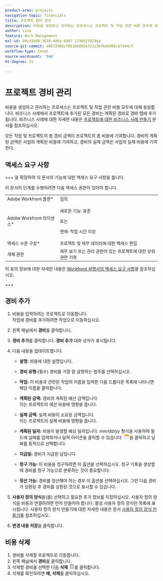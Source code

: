 ```yaml
---
product-area: projects
navigation-topic: financials
title: 프로젝트 경비 관리
description: 비용을 생성하고 관리하는 프로세스는 프로젝트 및 작업 관련 비용 모두에 대해 동일합니다. 비즈니스 사례에서 프로젝트에 추가된 모든 경비는 계획된 경비로 경비 탭에 추가됩니다. 비즈니스 사례에 대한 자세한 내용은 프로젝트에 대한 비즈니스 사례 만들기 문서를 참조하십시오.
author: Lisa
feature: Work Management
exl-id: 80c41b08-3618-4d6e-8d07-1736b2f824ea
source-git-commit: 485f2985c70b1bb095e31323b7b4698bcb7a04cf
workflow-type: tm+mt
source-wordcount: '544'
ht-degree: 1%

---
```


# 프로젝트 경비 관리

비용을 생성하고 관리하는 프로세스는 프로젝트 및 작업 관련 비용 모두에 대해 동일합니다. 비즈니스 사례에서 프로젝트에 추가된 모든 경비는 계획된 경비로 경비 탭에 추가됩니다. 비즈니스 사례에 대한 자세한 내용은 [프로젝트에 대한 비즈니스 사례 만들기](../../../manage-work/projects/define-a-business-case/create-business-case.md) 문서를 참조하십시오.

모든 작업 및 프로젝트의 총 경비 금액이 프로젝트의 총 비용에 기여합니다. 경비의 계획된 금액은 사업의 계획된 비용에 기여하고, 경비의 실제 금액은 사업의 실제 비용에 기여한다.

## 액세스 요구 사항

+++ 을 확장하여 이 문서의 기능에 대한 액세스 요구 사항을 봅니다.

이 문서의 단계를 수행하려면 다음 액세스 권한이 있어야 합니다.

<table style="table-layout:auto"> 
 <col> 
 <col> 
 <tbody> 
  <tr> 
   <td role="rowheader">Adobe Workfront 플랜*</td> 
   <td>임의</td> 
  </tr> 
  <tr> 
   <td role="rowheader">Adobe Workfront 라이센스*</td> 
   <td>
   <p>새로운 기능: 표준</p>
   <p>또는</p>
   <p>현재: 작업 시간 이상</p></td> 
  </tr> 
  <tr> 
   <td role="rowheader">액세스 수준 구성*</td> 
   <td>프로젝트 및 재무 데이터에 대한 액세스 편집</td> 
  </tr> 
  <tr> 
   <td role="rowheader">개체 권한</td> 
   <td>재무 보기 또는 관리 권한이 있는 프로젝트에 대한 상위 권한 기여</td> 
  </tr> 
 </tbody> 
</table>

이 표의 정보에 대한 자세한 내용은 [Workfront 설명서의 액세스 요구 사항](/help/quicksilver/administration-and-setup/add-users/access-levels-and-object-permissions/access-level-requirements-in-documentation.md)을 참조하십시오.

+++

## 경비 추가

1. 비용을 입력하려는 프로젝트로 이동합니다.\
   작업에 경비를 추가하려면 작업으로 이동하십시오.
1. 왼쪽 패널에서 **경비**&#x200B;를 클릭합니다.
1. **경비 추가**&#x200B;를 클릭합니다.
**경비 추가** 대화 상자가 표시됩니다.
1. 다음 내용을 업데이트합니다.

   * **설명:** 비용에 대한 설명입니다.
   * **경비 유형:**(필수) 경비를 가장 잘 설명하는 범주를 선택하십시오.
   * **작업:** 이 비용과 관련된 작업의 이름을 입력한 다음 드롭다운 목록에 나타나면 해당 이름을 클릭합니다.
   * **계획된 금액:** 경비의 계획된 예산 금액입니다.\
     이는 프로젝트의 예산 비용에 영향을 줍니다.

   * **실제 금액:** 실제 비용이 소요된 금액입니다.\
     이는 프로젝트의 실제 비용에 영향을 줍니다.

   * **계획된 일자:** 비용이 발생할 예상 일자입니다. *mm/dd/yy* 형식을 사용하여 필드에 날짜를 입력하거나 달력 아이콘을 클릭할 수 있습니다  ![달력 아이콘](assets/calendar-icon.png)을 클릭하고 날짜를 동적으로 선택합니다.

   * **지급일:** 경비가 지급된 날입니다.
   * **청구 가능:** 이 비용을 청구하려면 이 옵션을 선택하십시오. 청구 기록을 생성할 때 경비를 청구 가능으로 분류하는 것이 중요합니다.
   * **정산 가능:** 경비를 정산해야 하는 경우 이 옵션을 선택하십시오. 그런 다음 경비가 상환된 후 경비를 상환된 것으로 표시할 수 있습니다.

1. **사용자 정의 양식**&#x200B;을(를) 선택하고 필요한 추가 정보를 지정하십시오. 사용자 정의 양식을 비용과 연결하려면 먼저 만들어야 합니다. 활성 사용자 정의 양식만 목록에 표시됩니다. 사용자 정의 양식 만들기에 대한 자세한 내용은 문서 [사용자 정의 양식 만들기](/help/quicksilver/administration-and-setup/customize-workfront/create-manage-custom-forms/form-designer/design-a-form/design-a-form.md)를 참조하십시오.

1. **변경 내용 저장**&#x200B;을 클릭합니다.

## 비용 삭제

1. 경비를 삭제할 프로젝트로 이동합니다.
1. 왼쪽 패널에서 **경비**&#x200B;를 클릭합니다.
1. 삭제할 경비를 선택한 다음 **삭제** ![삭제](assets/delete.png)를 클릭합니다.
1. 삭제를 확인하려면 **예, 삭제**&#x200B;를 클릭하십시오.
